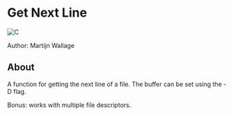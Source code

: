 # Get Next Line

![C](https://img.shields.io/badge/c-%2300599C.svg?style=for-the-badge&logo=c&logoColor=white)

Author: Martijn Wallage

## About

A function for getting the next line of a file. The buffer can be set using the -D flag.

Bonus: works with multiple file descriptors.
